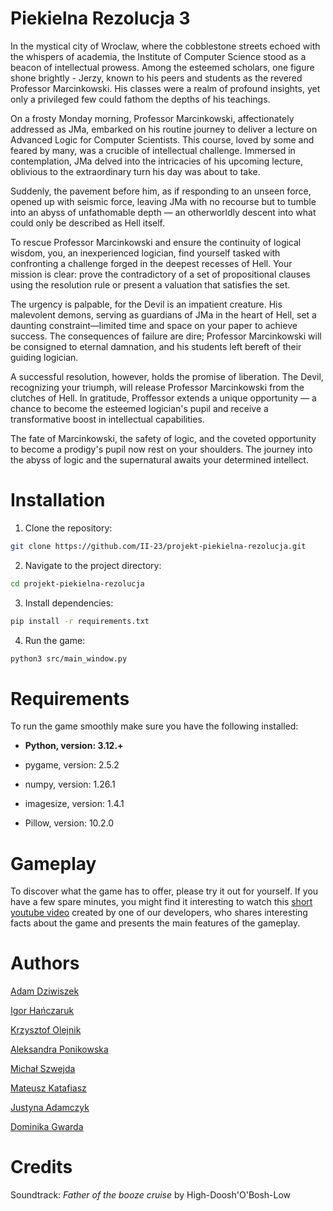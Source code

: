 # Piekielna Rezolucja 3

In the mystical city of Wroclaw, where the cobblestone streets echoed with the whispers of academia, the Institute of Computer Science stood as a beacon of intellectual prowess. Among the esteemed scholars, one figure shone brightly - Jerzy, known to his peers and students as the revered Professor Marcinkowski. His classes were a realm of profound insights, yet only a privileged few could fathom the depths of his teachings.

On a frosty Monday morning, Professor Marcinkowski, affectionately addressed as JMa, embarked on his routine journey to deliver a lecture on Advanced Logic for Computer Scientists. This course, loved by some and feared by many, was a crucible of intellectual challenge. Immersed in contemplation, JMa delved into the intricacies of his upcoming lecture, oblivious to the extraordinary turn his day was about to take.

Suddenly, the pavement before him, as if responding to an unseen force, opened up with seismic force, leaving JMa with no recourse but to tumble into an abyss of unfathomable depth — an otherworldly descent into what could only be described as Hell itself.

To rescue Professor Marcinkowski and ensure the continuity of logical wisdom, you, an inexperienced logician, find yourself tasked with confronting a challenge forged in the deepest recesses of Hell. Your mission is clear: prove the contradictory of a set of propositional clauses using the resolution rule or present a valuation that satisfies the set.

The urgency is palpable, for the Devil is an impatient creature. His malevolent demons, serving as guardians of JMa in the heart of Hell, set a daunting constraint—limited time and space on your paper to achieve success. The consequences of failure are dire; Professor Marcinkowski will be consigned to eternal damnation, and his students left bereft of their guiding logician.

A successful resolution, however, holds the promise of liberation. The Devil, recognizing your triumph, will release Professor Marcinkowski from the clutches of Hell. In gratitude, Proffessor extends a unique opportunity — a chance to become the esteemed logician's pupil and receive a transformative boost in intellectual capabilities.

The fate of Marcinkowski, the safety of logic, and the coveted opportunity to become a prodigy's pupil now rest on your shoulders. The journey into the abyss of logic and the supernatural awaits your determined intellect.


# Installation

1. Clone the repository:

```bash
git clone https://github.com/II-23/projekt-piekielna-rezolucja.git
```

2. Navigate to the project directory:

```bash 
cd projekt-piekielna-rezolucja
```

3. Install dependencies:

```bash
pip install -r requirements.txt
```

4. Run the game:

```bash
python3 src/main_window.py
```


# Requirements
To run the game smoothly make sure you have the following installed:

* **Python, version: 3.12.+**

* pygame, version: 2.5.2
* numpy, version: 1.26.1
* imagesize, version: 1.4.1
* Pillow, version: 10.2.0


# Gameplay
To discover what the game has to offer, please try it out for yourself.
If you have a few spare minutes, you might find it interesting to watch this [short youtube video](https://youtu.be/FoHpxbok6GE?si=kHxEL3ZojgqqVBVW) created by one of our developers, who shares interesting facts about the game and presents the main features of the gameplay.


# Authors

[Adam Dziwiszek](https://github.com/Adziwiszek)

[Igor Hańczaruk](https://github.com/szaranczuk)

[Krzysztof Olejnik](https://github.com/Krzychuo)

[Aleksandra Ponikowska](https://github.com/AleksandraPonikowska)

[Michał Szwejda](https://github.com/MichalSzwejda)

[Mateusz Katafiasz](https://github.com/matkat1)

[Justyna Adamczyk](https://github.com/o0something)

[Dominika Gwarda](https://github.com/domgwarda)


# Credits

Soundtrack: *Father of the booze cruise* by High-Doosh'O'Bosh-Low
